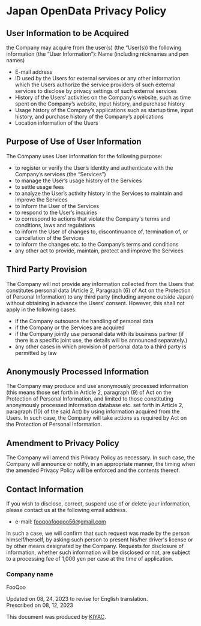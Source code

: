 # Japan OpenData Privacy Policy

## User Information to be Acquired

the Company may acquire from the user(s) (the “User(s)) the following information (the “User Information”):
Name (including nicknames and pen names)

-   E-mail address
-   ID used by the Users for external services or any other information which the Users authorize the service providers of such external services to disclose by privacy settings of such external services
-   History of the Users’ activities on the Company’s website, such as time spent on the Company’s website, input history, and purchase history
-   Usage history of the Company’s applications such as startup time, input history, and purchase history of the Company’s applications
-   Location information of the Users

## Purpose of Use of User Information

The Company uses User information for the following purpose:

-   to register or verify the User’s identity and authenticate with the Company’s services (the “Services”)
-   to manage the User’s usage history of the Services
-   to settle usage fees
-   to analyze the User’s activity history in the Services to maintain and improve the Services
-   to inform the User of the Services
-   to respond to the User’s inquiries
-   to correspond to actions that violate the Company's terms and conditions, laws and regulations
-   to inform the User of changes to, discontinuance of, termination of, or cancellation of the Services
-   to inform the changes etc. to the Company’s terms and conditions
-   any other act to provide, maintain, protect and improve the Services

## Third Party Provision

The Company will not provide any information collected from the Users that constitutes personal data (Article 2, Paragraph (6) of Act on the Protection of Personal Information) to any third party (including anyone outside Japan) without obtaining in advance the Users’ consent.
However, this shall not apply in the following cases:

-   if the Company outsource the handling of personal data
-   if the Company or the Services are acquired
-   if the Company jointly use personal data with its business partner (if there is a specific joint use, the details will be announced separately.)
-   any other cases in which provision of personal data to a third party is permitted by law

## Anonymously Processed Information

The Company may produce and use anonymously processed information (this means those set forth in Article 2, paragraph (9) of Act on the Protection of Personal Information, and limited to those constituting anonymously processed information database etc. set forth in Article 2, paragraph (10) of the said Act) by using information acquired from the Users. In such case, the Company will take actions as required by Act on the Protection of Personal Information.

## Amendment to Privacy Policy

The Company will amend this Privacy Policy as necessary. In such case, the Company will announce or notify, in an appropriate manner, the timing when the amended Privacy Policy will be enforced and the contents thereof.

## Contact Information

If you wish to disclose, correct, suspend use of or delete your information, please contact us at the following email address.

-   e-mail: fooqoofooqoo56@gmail.com

In such a case, we will confirm that such request was made by the person himself/herself, by asking such person to present his/her driver's license or by other means designated by the Company. Requests for disclosure of information, whether such information will be disclosed or not, are subject to a processing fee of 1,000 yen per case at the time of application.

### Company name

FooQoo

Updated on 08, 24, 2023 to revise for English translation.  
Prescribed on 08, 12, 2023

This document was produced by [KIYAC](https://kiyac.app/).
